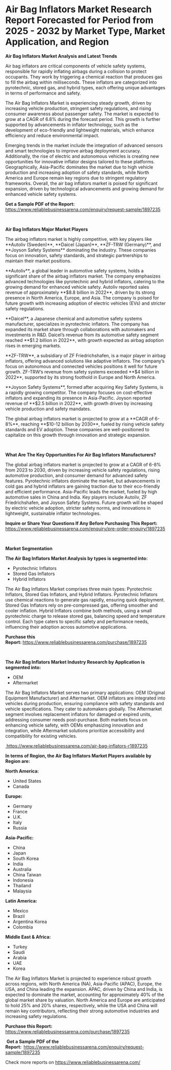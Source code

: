 <p><h1>Air Bag Inflators Market Research Report Forecasted for Period from 2025 -  2032 by Market Type, Market Application, and Region</h1></p><p><strong>Air Bag Inflators Market Analysis and Latest Trends</strong></p>
<p><p>Air bag inflators are critical components of vehicle safety systems, responsible for rapidly inflating airbags during a collision to protect occupants. They work by triggering a chemical reaction that produces gas to fill the airbag within milliseconds. These inflators are categorized into pyrotechnic, stored gas, and hybrid types, each offering unique advantages in terms of performance and safety.</p><p>The Air Bag Inflators Market is experiencing steady growth, driven by increasing vehicle production, stringent safety regulations, and rising consumer awareness about passenger safety. The market is expected to grow at a CAGR of 6.8% during the forecast period. This growth is further supported by advancements in inflator technology, such as the development of eco-friendly and lightweight materials, which enhance efficiency and reduce environmental impact.</p><p>Emerging trends in the market include the integration of advanced sensors and smart technologies to improve airbag deployment accuracy. Additionally, the rise of electric and autonomous vehicles is creating new opportunities for innovative inflator designs tailored to these platforms. Geographically, Asia-Pacific dominates the market due to high vehicle production and increasing adoption of safety standards, while North America and Europe remain key regions due to stringent regulatory frameworks. Overall, the air bag inflators market is poised for significant expansion, driven by technological advancements and growing demand for enhanced vehicle safety systems.</p></p>
<p><strong>Get a Sample PDF of the Report:&nbsp;</strong> <a href="https://www.reliablebusinessarena.com/enquiry/request-sample/1897235?utm_campaign=1841&utm_medium=2&utm_source=Github&utm_content=ia&utm_term=23012025&utm_id=air-bag-inflators">https://www.reliablebusinessarena.com/enquiry/request-sample/1897235</a></p>
<p>&nbsp;</p>
<p><strong>Air Bag Inflators Major Market Players</strong></p>
<p><p>The airbag inflators market is highly competitive, with key players like **Autoliv (Sweden)**, **Daicel (Japan)**, **ZF-TRW (Germany)**, and **Joyson Safety Systems** dominating the industry. These companies focus on innovation, safety standards, and strategic partnerships to maintain their market positions.</p><p>**Autoliv**, a global leader in automotive safety systems, holds a significant share of the airbag inflators market. The company emphasizes advanced technologies like pyrotechnic and hybrid inflators, catering to the growing demand for enhanced vehicle safety. Autoliv reported sales revenue of approximately **$8.8 billion in 2022**, driven by its strong presence in North America, Europe, and Asia. The company is poised for future growth with increasing adoption of electric vehicles (EVs) and stricter safety regulations.</p><p>**Daicel**, a Japanese chemical and automotive safety systems manufacturer, specializes in pyrotechnic inflators. The company has expanded its market share through collaborations with automakers and investments in R&D. Daicel’s revenue from its automotive safety segment reached **$1.2 billion in 2022**, with growth expected as airbag adoption rises in emerging markets.</p><p>**ZF-TRW**, a subsidiary of ZF Friedrichshafen, is a major player in airbag inflators, offering advanced solutions like adaptive inflators. The company’s focus on autonomous and connected vehicles positions it well for future growth. ZF-TRW’s revenue from safety systems exceeded **$4 billion in 2022**, supported by its strong foothold in Europe and North America.</p><p>**Joyson Safety Systems**, formed after acquiring Key Safety Systems, is a rapidly growing competitor. The company focuses on cost-effective inflators and expanding its presence in Asia-Pacific. Joyson reported revenue of **$2.5 billion in 2022**, with growth driven by increasing vehicle production and safety mandates.</p><p>The global airbag inflators market is projected to grow at a **CAGR of 6-8%**, reaching **$10-12 billion by 2030**, fueled by rising vehicle safety standards and EV adoption. These companies are well-positioned to capitalize on this growth through innovation and strategic expansion.</p></p>
<p>&nbsp;</p>
<p><strong>What Are The Key Opportunities For Air Bag Inflators Manufacturers?</strong></p>
<p><p>The global airbag inflators market is projected to grow at a CAGR of 6-8% from 2023 to 2030, driven by increasing vehicle safety regulations, rising automotive production, and consumer demand for advanced safety features. Pyrotechnic inflators dominate the market, but advancements in cold gas and hybrid inflators are gaining traction due to their eco-friendly and efficient performance. Asia-Pacific leads the market, fueled by high automotive sales in China and India. Key players include Autoliv, ZF Friedrichshafen, and Joyson Safety Systems. Future growth will be shaped by electric vehicle adoption, stricter safety norms, and innovations in lightweight, sustainable inflator technologies.</p></p>
<p><strong>Inquire or Share Your Questions If Any Before Purchasing This Report:</strong> <a href="https://www.reliablebusinessarena.com/enquiry/pre-order-enquiry/1897235?utm_campaign=1841&utm_medium=2&utm_source=Github&utm_content=ia&utm_term=23012025&utm_id=air-bag-inflators">https://www.reliablebusinessarena.com/enquiry/pre-order-enquiry/1897235</a></p>
<p>&nbsp;</p>
<p><strong>Market Segmentation</strong></p>
<p><strong>The Air Bag Inflators Market Analysis by types is segmented into:</strong></p>
<p><ul><li>Pyrotechnic Inflators</li><li>Stored Gas Inflators</li><li>Hybrid Inflators</li></ul></p>
<p><p>The Air Bag Inflators Market comprises three main types: Pyrotechnic Inflators, Stored Gas Inflators, and Hybrid Inflators. Pyrotechnic Inflators use chemical reactions to generate gas rapidly, ensuring quick deployment. Stored Gas Inflators rely on pre-compressed gas, offering smoother and cooler inflation. Hybrid Inflators combine both methods, using a small pyrotechnic charge to release stored gas, balancing speed and temperature control. Each type caters to specific safety and performance needs, influencing their adoption across automotive applications.</p></p>
<p><strong>Purchase this Report:&nbsp;</strong><a href="https://www.reliablebusinessarena.com/purchase/1897235?utm_campaign=1841&utm_medium=2&utm_source=Github&utm_content=ia&utm_term=23012025&utm_id=air-bag-inflators">https://www.reliablebusinessarena.com/purchase/1897235</a></p>
<p>&nbsp;</p>
<p><strong>The Air Bag Inflators Market Industry Research by Application is segmented into:</strong></p>
<p><ul><li>OEM</li><li>Aftermarket</li></ul></p>
<p><p>The Air Bag Inflators Market serves two primary applications: OEM (Original Equipment Manufacturer) and Aftermarket. OEM inflators are integrated into vehicles during production, ensuring compliance with safety standards and vehicle specifications. They cater to automakers globally. The Aftermarket segment involves replacement inflators for damaged or expired units, addressing consumer needs post-purchase. Both markets focus on enhancing vehicle safety, with OEMs emphasizing innovation and integration, while Aftermarket solutions prioritize accessibility and compatibility for existing vehicles.</p></p>
<p><a href="https://www.reliablebusinessarena.com/air-bag-inflators-r1897235?utm_campaign=1841&utm_medium=2&utm_source=Github&utm_content=ia&utm_term=23012025&utm_id=air-bag-inflators">&nbsp;https://www.reliablebusinessarena.com/air-bag-inflators-r1897235</a></p>
<p><strong>In terms of Region, the Air Bag Inflators Market Players available by Region are:</strong></p>
<p>
    <p> <strong> North America: </strong>
        <ul>
            <li>United States</li>
            <li>Canada</li>
        </ul>
        </p> 
    <p> <strong> Europe: </strong>
        <ul>
            <li>Germany</li>
            <li>France</li>
            <li>U.K.</li>
            <li>Italy</li>
            <li>Russia</li>
        </ul>
        </p> 
    <p> <strong> Asia-Pacific: </strong>
        <ul>
            <li>China</li>
            <li>Japan</li>
            <li>South Korea</li>
            <li>India</li>
            <li>Australia</li>
            <li>China Taiwan</li>
            <li>Indonesia</li>
            <li>Thailand</li>
            <li>Malaysia</li>
        </ul>
        </p> 
    <p> <strong> Latin America: </strong>
        <ul>
            <li>Mexico</li>
            <li>Brazil</li>
            <li>Argentina Korea</li>
            <li>Colombia</li>
        </ul>
        </p> 
    <p> <strong> Middle East & Africa: </strong>
        <ul>
            <li>Turkey</li>
            <li>Saudi</li>
            <li>Arabia</li>
            <li>UAE</li>
            <li>Korea</li>
        </ul>
    </p>
    </p>
<p><p>The Air Bag Inflators Market is projected to experience robust growth across regions, with North America (NA), Asia-Pacific (APAC), Europe, the USA, and China leading the expansion. APAC, driven by China and India, is expected to dominate the market, accounting for approximately 40% of the global market share by valuation. North America and Europe are anticipated to hold 25% and 20% shares, respectively, while the USA and China will remain key contributors, reflecting their strong automotive industries and increasing safety regulations.</p></p>
<p><strong>Purchase this Report: </strong><a href="https://www.reliablebusinessarena.com/purchase/1897235?utm_campaign=1841&utm_medium=2&utm_source=Github&utm_content=ia&utm_term=23012025&utm_id=air-bag-inflators">https://www.reliablebusinessarena.com/purchase/1897235</a></p>
<p>&nbsp;<strong>Get a Sample PDF of the Report:&nbsp;&nbsp;</strong><a href="https://www.reliablebusinessarena.com/enquiry/request-sample/1897235?utm_campaign=1841&utm_medium=2&utm_source=Github&utm_content=ia&utm_term=23012025&utm_id=air-bag-inflators">https://www.reliablebusinessarena.com/enquiry/request-sample/1897235</a></p>
<p><strong></strong></p>
<p>Check more reports on <a href="https://www.reliablebusinessarena.com/?utm_campaign=1841&utm_medium=2&utm_source=Github&utm_content=ia&utm_term=23012025&utm_id=air-bag-inflators">https://www.reliablebusinessarena.com/</a></p>